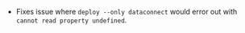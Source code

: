 - Fixes issue where `deploy --only dataconnect` would error out with `cannot read property undefined`.
